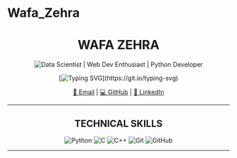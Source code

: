 # Wafa_Zehra
<div align="center">

# WAFA ZEHRA
![Data Scientist | Web Dev Enthusiast | Python Developer](https://img.shields.io/badge/Data_Scientist|Web_Dev_Enthusiast|_Python_Developer-%F0%9F%A4%8E-FFD700?style=for-the-badge&color=DAA520)

[![Typing SVG](https://readme-typing-svg.demolab.com?font=Fira+Code&pause=1000=true&vCenter=true&width=500&lines=Half+analyst%2C+half+artist%2C+fully+curious.)](https://git.io/typing-svg)

[📧 Email](mailto:wafazzaidi104@gmail.com) | [💻 GitHub](https://github.com/Wafa_Zehra) | [🔗 LinkedIn](https://www.linkedin.com/in/wafaa-zehra)

---

## TECHNICAL SKILLS

![Python](https://img.shields.io/badge/Python-3670A0?style=for-the-badge&logo=python&logoColor=ffdd54)
![C](https://img.shields.io/badge/C-00599C?style=for-the-badge&logo=c&logoColor=white)
![C++](https://img.shields.io/badge/C++-004482?style=for-the-badge&logo=c%2B%2B&logoColor=white)
![Git](https://img.shields.io/badge/Git-F05032?style=for-the-badge&logo=git&logoColor=white)
![GitHub](https://img.shields.io/badge/GitHub-181717?style=for-the-badge&logo=github&logoColor=white)

---

</div>
